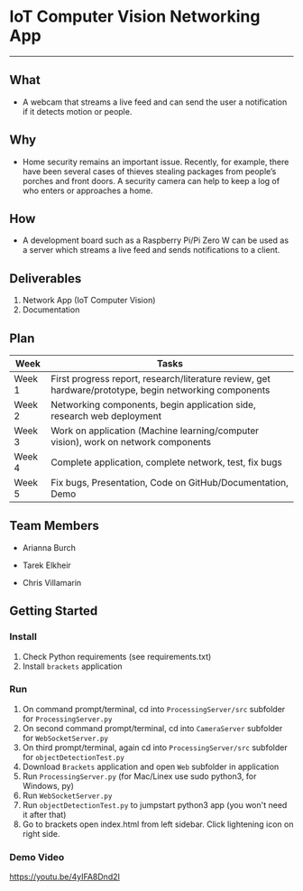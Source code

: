 # IoT Computer Vision Networking App
---

## What
- A webcam that streams a live feed and can send the user a notification if it detects motion or people.

## Why
- Home security remains an important issue. Recently, for example, there have been several cases of thieves stealing packages from people’s porches and front doors. A security camera can help to keep a log of who enters or approaches a home.

## How
- A development board such as a Raspberry Pi/Pi Zero W can be used as a server which streams a live feed and sends notifications to a client.

## Deliverables
1. Network App (IoT Computer Vision)
2. Documentation


## Plan
| **Week** | **Tasks** |
| ----------- | ----------- |
| Week 1 | First progress report, research/literature review, get hardware/prototype, begin networking components |
| Week 2 | Networking components, begin application side, research web deployment |
| Week 3 | Work on application (Machine learning/computer vision), work on network components |
| Week 4 | Complete application, complete network, test, fix bugs |
| Week 5 | Fix bugs, Presentation, Code on GitHub/Documentation, Demo |

## Team Members
- Arianna Burch

- Tarek Elkheir

- Chris Villamarin



## Getting Started

### Install
1. Check Python requirements (see requirements.txt)
2. Install `brackets` application

### Run
1. On command prompt/terminal, cd into `ProcessingServer/src` subfolder for `ProcessingServer.py`
2. On second command prompt/terminal, cd into `CameraServer` subfolder for  `WebSocketServer.py`
3. On third prompt/terminal, again cd into `ProcessingServer/src` subfolder for `objectDetectionTest.py`
4. Download `Brackets` application and open `Web` subfolder in application
5. Run `ProcessingServer.py` (for Mac/Linex use sudo python3, for Windows, py)
6. Run `WebSocketServer.py`
7. Run `objectDetectionTest.py` to jumpstart python3 app (you won't need it after that)
8. Go to brackets open index.html from left sidebar. Click lightening icon on right side.

### Demo Video

https://youtu.be/4yIFA8Dnd2I


